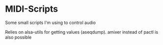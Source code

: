 # MIDI-Scripts
Some small scripts I'm using to control audio

Relies on alsa-utils for getting values (aseqdump).
amixer instead of pactl is also possible
